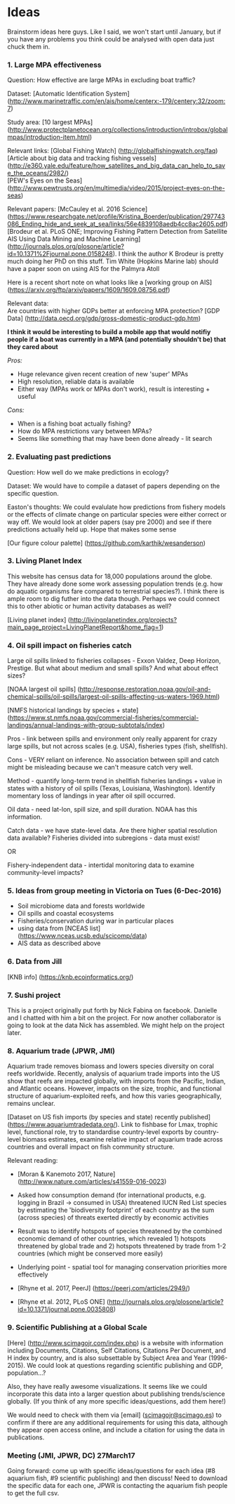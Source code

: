 # Ideas


Brainstorm ideas here guys. Like I said, we won't start until January, but if you have any problems you think could be analysed with open data just chuck them in.

### 1. Large MPA effectiveness

Question: How effective are large MPAs in excluding boat traffic?

Dataset: [Automatic Identification System] (http://www.marinetraffic.com/en/ais/home/centerx:-179/centery:32/zoom:7) 

Study area: [10 largest MPAs] (http://www.protectplanetocean.org/collections/introduction/introbox/globalmpas/introduction-item.html)

Relevant links: [Global Fishing Watch] (http://globalfishingwatch.org/faq)  
[Article about big data and tracking fishing vessels] (http://e360.yale.edu/feature/how_satellites_and_big_data_can_help_to_save_the_oceans/2982/)  
[PEW's Eyes on the Seas] (http://www.pewtrusts.org/en/multimedia/video/2015/project-eyes-on-the-seas)  
  
Relevant papers: [McCauley et al. 2016 Science] (https://www.researchgate.net/profile/Kristina_Boerder/publication/297743086_Ending_hide_and_seek_at_sea/links/56e4839108aedb4cc8ac2605.pdf) 
[Brodeur et al. PLoS ONE; Improving Fishing Pattern Detection from Satellite AIS Using Data Mining and Machine Learning] (http://journals.plos.org/plosone/article?id=10.1371%2Fjournal.pone.0158248). I think the author K Brodeur is pretty much doing her PhD on this stuff. Tim White (Hopkins Marine lab) should have a paper soon on using AIS for the Palmyra Atoll

Here is a recent short note on what looks like a [working group on AIS] (https://arxiv.org/ftp/arxiv/papers/1609/1609.08756.pdf)
  
Relevant data:  
Are countries with higher GDPs better at enforcing MPA protection? [GDP Data]
(http://data.oecd.org/gdp/gross-domestic-product-gdp.htm)  

**I think it would be interesting to build a mobile app that would notifiy people if a boat was currently in a MPA (and potentially shouldn't be) that they cared about**

*Pros:*

* Huge relevance given recent creation of new 'super' MPAs
* High resolution, reliable data is available
* Either way (MPAs work or MPAs don't work), result is interesting + useful

*Cons:*

* When is a fishing boat actually fishing?
* How do MPA restrictions vary between MPAs?
* Seems like something that may have been done already - lit search


### 2. Evaluating past predictions

Question: How well do we make predictions in ecology?

Dataset: We would have to compile a dataset of papers depending on the specific question.

Easton's thoughts: We could evalulate how predictions from fishery models or the effects of climate change on particular species were either correct or way off. We would look at older papers (say pre 2000) and see if there predictions actually held up. Hope that makes some sense


[Our figure colour palette] (https://github.com/karthik/wesanderson)


### 3. Living Planet Index

This website has census data for 18,000 populations around the globe. They have already done some work assessing population trends (e.g. how do aquatic organisms fare compared to terrestrial species?). I think there is ample room to dig futher into the data though. Perhaps we could connect this to other abiotic or human activity databases as well?

 

[Living planet index] (http://livingplanetindex.org/projects?main_page_project=LivingPlanetReport&home_flag=1)


### 4. Oil spill impact on fisheries catch

Large oil spills linked to fisheries collapses - Exxon Valdez, Deep Horizon, Prestige. But what about medium and small spills? And what about effect sizes?

[NOAA largest oil spills] (http://response.restoration.noaa.gov/oil-and-chemical-spills/oil-spills/largest-oil-spills-affecting-us-waters-1969.html)

[NMFS historical landings by species + state] (https://www.st.nmfs.noaa.gov/commercial-fisheries/commercial-landings/annual-landings-with-group-subtotals/index)

Pros - link between spills and environment only really apparent for crazy large spills, but not across scales (e.g. USA), fisheries types (fish, shellfish).

Cons - VERY reliant on inference. No association between spill and catch might be misleading because we can't measure catch very well.

Method - quantify long-term trend in shellfish fisheries landings + value in states with a history of oil spills (Texas, Louisiana, Washington). Identify momentary loss of landings in year after oil spill occurred.

Oil data - need lat-lon, spill size, and spill duration. NOAA has this information.

Catch data - we have state-level data. Are there higher spatial resolution data available? Fisheries divided into subregions - data must exist!

OR

Fishery-independent data - intertidal monitoring data to examine community-level impacts?



### 5. Ideas from group meeting in Victoria on Tues (6-Dec-2016)

* Soil microbiome data and forests worldwide
* Oil spills and coastal ecosystems
* Fisheries/conservation during war in particular places
* using data from [NCEAS list] (https://www.nceas.ucsb.edu/scicomp/data)
* AIS data as described above

### 6. Data from Jill

[KNB info] (https://knb.ecoinformatics.org/)

### 7. Sushi project

This is a project originally put forth by Nick Fabina on facebook. Danielle and I chatted with him a bit on the project. For now another collaborator is going to look at the data Nick has assembled. We might help on the project later.


### 8. Aquarium trade (JPWR, JMI)

Aquarium trade removes biomass and lowers species diversity on coral reefs worldwide. Recently, analysis of aquarium trade imports into the US show that reefs are impacted globally, with imports from the Pacific, Indian, and Atlantic oceans. However, impacts on the size, trophic, and functional structure of aquarium-exploited reefs, and how this varies geographically, remains unclear.

[Dataset on US fish imports (by species and state) recently published] (https://www.aquariumtradedata.org/). Link to fishbase for Lmax, trophic level, functional role, try to standardise country-level exports by country-level biomass estimates, examine relative impact of aquarium trade across countries and overall impact on fish community structure.

Relevant reading: 

* [Moran & Kanemoto 2017, Nature] (http://www.nature.com/articles/s41559-016-0023)
* Asked how consumption demand (for international products, e.g. logging in Brazil -> consumed in USA) threatened IUCN Red List species by estimating the 'biodiversity footprint' of each country as the sum (across species) of threats exerted directly by economic activities
* Result was to identify hotspots of species threatened by the combined economic demand of other countries, which revealed 1) hotspots threatened by global trade and 2) hotspots threatened by trade from 1-2 countries (which might be conserved more easily)
* Underlying point - spatial tool for managing conservation priorities more effectively


* [Rhyne et al. 2017, PeerJ] (https://peerj.com/articles/2949/)
* [Rhyne et al. 2012, PLoS ONE] (http://journals.plos.org/plosone/article?id=10.1371/journal.pone.0035808)



### 9. Scientific Publishing at a Global Scale  
  
[Here] (http://www.scimagojr.com/index.php) is a website with information including Documents, Citations, Self Citations, Citations Per Document, and H index by country, and is also subsettable by Subject Area and Year (1996-2015). We could look at questions regarding scientific publishing and GDP, population...?  
  
Also, they have really awesome visualizations. It seems like we could incorporate this data into a larger question about publishing trends/science globally. (If you think of any more specific ideas/questions, add them here!)  
  
We would need to check with them via [email] (scimagojr@scimago.es) to confirm if there are any additional requirements for using this data, although they appear open access online, and include a citation for using the data in publications.  

### Meeting (JMI, JPWR, DC) 27March17  
Going forward: come up with specific ideas/questions for each idea (#8 aquarium fish, #9 scientific publishing) and then discuss! Need to download the specific data for each one, JPWR is contacting the aquarium fish people to get the full csv.  
